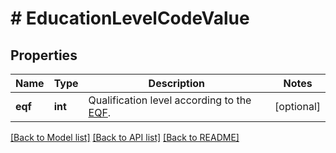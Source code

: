 # # EducationLevelCodeValue

## Properties

Name | Type | Description | Notes
------------ | ------------- | ------------- | -------------
**eqf** | **int** | Qualification level according to the [EQF](https://en.wikipedia.org/wiki/European_Qualifications_Framework). | [optional]

[[Back to Model list]](../../README.md#models) [[Back to API list]](../../README.md#endpoints) [[Back to README]](../../README.md)

